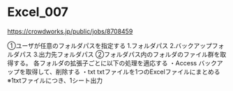 # Excel_007
https://crowdworks.jp/public/jobs/8708459

①ユーザが任意のフォルダパスを指定する
1.フォルダパス
2.バックアップフォルダパス
3.出力先フォルダパス
②フォルダパス内のフォルダのファイル群を取得する。
各フォルダの拡張子ごとに以下の処理を適応する
・Access  バックアップを取得して、削除する
・txt         txtファイルを1つのExcelファイルにまとめる
※1txtファイルにつき、1シート出力
